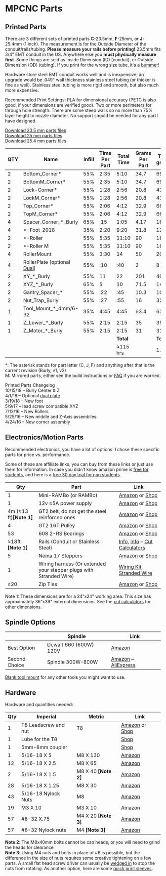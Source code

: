 # MPCNC Parts

## Printed Parts

There are 3 different sets of printed parts **C**-23.5mm, **F**-25mm, or **J**-25.4mm (1 inch). The measurement is for 
the Outside Diameter of the conduit/rails/tubing. **Please measure your rails before printing!** 23.5mm fits 3/4″ EMT 
conduit in the US. Anywhere else you **must physically measure first**.  Some things are sold as Inside Dimension (ID) 
(conduit), or Outside Dimension (OD) (tubing). If you print for the wrong size tube, it's a [bummer](https://youtu.be/RJRHGbYTbU0)!

Hardware store steel EMT conduit works well and is inexpensive; an upgrade would be .049" wall thickness stainless 
steel tubing (or thicker is fine as well). Stainless steel tubing is more rigid and smooth, but also much more expensive.

Recommended Print Settings: PLA for dimensional accuracy (PETG is also good, if your dimensions are verified good).  Two
or more perimeters for through hole strength. There are some steep walls so no more than 75% layer height to nozzle 
diameter.  No support should be needed for any part I have designed.

[Download 23.5 mm parts files](https://www.thingiverse.com/thing:724999)  
[Download 25 mm parts files](https://www.thingiverse.com/thing:790533)  
[Download 25.4 mm parts files](https://www.thingiverse.com/thing:1671517)

|QTY|Name|Infill|Time Per Part|Total Time|Grams Per Part|Total grams|
|--|--|--|--|--|--|--|
|2|Bottom_Corner*|55%|2:35|5:10|34.7|69.4|
|2|BottomM_Corner*|55%|2:35|5:10|34.7|69.4|
|2|Lock-Corner*|55%|1:28|2:56|20.8|41.7|
|2|LockM_Corner*|55%|1:28|2:56|20.8|41.7|
|2|Top_Corner*|55%|2:06|4:12|32.9|66.1|
|2|TopM_Corner*|55%|2:06|4:12|32.9|66.1|
|4|Spacer_Corner_*_Burly|65%|:15|1:05|4.17|16.6|
|4|*-Foot_2018|35%|2:20|9:20|31.8|127.1|
|2|*-Roller|55%|5:35|11:10|90|180|
|2|*-Roller M|55%| 5:35| 11:10| 90|180|
|4|RollerMount|55%| 3:30|14|50|200|
|4|RollerPlate (optional [Dual](https://www.thingiverse.com/thing:2847042))|55%| :10|:40|2|8|
|2|XY_*_Burly|55%| 11|22| 201| 402|
|2|XYZ_*_Burly|65%| 5| 10| 71.5| 143|
|2|Gantry_Spacer_*|55%| :22| :45| 10.3| 10.3|
|2|Nut_Trap_Burly|55%| :27| :55| 16| 32|
|1|Tool_Mount_*_4mm/6-32|35%| 4:45| 4:45| 63.4|63.4|
|1|Z_Lower_*_Burly|55%| 2:15| 2:15| 35| 35|
|1|Z_Motor_*_Burly|55%| 2:15| 2:15| 31| 31|
| |               |        |     |**Total** |  |**Total**|
| |               |      |     |&asymp;115 hrs|  |1.8 kg|

\*: The asterisk stands for part letter (C, J, F) and anything after that is the current revision (Burly, v1, v2)  
M: Mirrored parts, either see the build instructions or [FAQ](https://www.v1engineering.com/frequently-asked-questions/) if you are worried.

Printed Parts Changelog  
10/15/18 – Burly Center & Z  
4/1/18 – Optional [dual plate](https://www.thingiverse.com/thing:2847042)  
3/19/18 – New foot  
5/9/17 – lead screw compatible XYZ  
7/13/16 – New Rollers  
5/25/16 – New middle and Z-Axis assemblies  
4/24/16 – New corner assembly

## Electronics/Motion Parts

Recommended electronics, you have a lot of options. I chose these specific parts for price vs. performance.

Some of these are affiliate links, you can buy from these links or just use them for information. In case you 
didn’t know amazon prime is [free for students](https://www.amazon.com/gp/student/signup/info?tag=vicicn-20), and here is a [free 30 day trial for non students](https://www.amazon.com/tryprimefree?tag=vicicn-20).

|Qty|Part|Link|
|--|--|--|
|1|Mini-RAMBo (or RAMBo)|[Amazon](https://amzn.to/2jDGltm) or [Shop](https://shop.v1engineering.com/products/mini-rambo-1-3)|
|1|12v &ge;5A power supply|[Amazon](https://amzn.to/2yZJWVt) or [Shop](https://vicious1-com.myshopify.com/collections/parts/products/12v-6a-power-supply)|
|4m (&asymp;13 ft)**[Note 1]**|GT2 belt, do not get the steel reinforced ones|[Amazon](https://amzn.to/1L6MyCe) or [Shop](https://vicious1-com.myshopify.com/collections/parts/products/gt2-belt)|
|4|GT2 16T Pulley|[Amazon](https://amzn.to/2B2UeWi) or [Shop](https://vicious1-com.myshopify.com/collections/3dprinter-parts/products/pulley-16-tooth-gt2)|
|53|608 2-RS Bearings|[Amazon](https://amzn.to/2xah39e) or [Shop](https://vicious1-com.myshopify.com/collections/parts/products/bearings-608-2rs)|
|&asymp;18ft **[Note 1]**|Rails (Conduit or Stainless Steel)|[Info](https://amzn.to/1Lfet2a), [Info](http://www.homedepot.com/p/Allied-Tube-Conduit-3-4-in-EMT-Conduit-101550/100400406) – [Cut Calculators](https://docs.v1engineering.com/mpcnc/conduit/#cut-calculators)|
|5|Nema 17 Steppers|[Amazon](https://amzn.to/1MnEXhs) or [Shop](https://vicious1-com.myshopify.com/collections/parts/products/nema-17-76oz-in-steppers)|
|1|Wiring harness (Or extended your stepper plugs with Stranded Wire)|[Wiring Kit](https://vicious1-com.myshopify.com/products/wiring-kit-1), [Stranded Wire](https://vicious1-com.myshopify.com/collections/parts/products/22-4-wire)|
|&ge;20|Zip Ties|[Amazon](https://amzn.to/2zRvJgk) or [Shop](https://shop.v1engineering.com/products/25x-5-cable-ties)|

Note 1: These dimensions are for a 24"x24" working area.  This size has approximately 36"x36" external dimensions.  See the [cut calculators](https://docs.v1engineering.com/mpcnc/conduit/#cut-calculators) for other dimensions.

## Spindle Options

| |Spindle|Link|
|-|-------|----|
|Best Option|Dewalt 660 (600W) 120V|[Amazon](https://amzn.to/2a6zV1r)|
|Second Choice|Spindle 300W-800W|[Amazon](https://amzn.to/2acrBL4) – [AliExpress](http://s.click.aliexpress.com/e/DetyilFa)|

[Blank tool mount](https://www.thingiverse.com/thing:805803) for any other tools you might want to use.

## Hardware
Hardware and quantities needed:

|Qty|Imperial|Metric|Link|
|---|--------|------|----|
|1|T8 Leadscrew and nut|T8|[Amazon](https://amzn.to/2OQbXta) or [Shop](https://shop.v1engineering.com/collections/parts/products/300mm-leadscrew-and-nut)|
|1|Lube for the T8| |[Shop](https://vicious1-com.myshopify.com/products/super-lube-silicone-lubricating-grease-with-syncolon-ptfe)|
|1|5mm-8mm coupler| |[Shop](https://vicious1-com.myshopify.com/collections/parts/products/5mm-to-8mm-flex-coupler)|
|1| 5/16-18 X 5|M8 X 130|[Amazon](https://amzn.to/2yFWGzB)|
|12| 5/16-18 X 2.5|M8 X 65|[Amazon](https://amzn.to/2AVvum4)|
|2| 5/16-18 X 1.5|M8 X 40 **[Note 2]**|[Amazon](https://amzn.to/2ATErMX)|
|28| 5/16-18 X 1.25|M8 X 30|[Amazon](https://amzn.to/2CjYXmc)|
|43| 5/16-18 Nylock Nuts|M8|[Amazon](https://amzn.to/2yHsTGM)|
|19|M3 X 10|M3 X 10|[Amazon](https://amzn.to/2yGCGwq)|
|57|#6-32 X.75|M4 X 20 **[Note 3]**|[Amazon](https://amzn.to/2AUe3Ti)|
|57|#6-32 Nylock nuts|M4 **[Note 3]**|[Amazon](https://amzn.to/2BrViGf)|

**Note 2**: The M8x40mm bolts cannot be cap heads, or you will need to grind the heads for clearance  
**Note 3**: Using M4 nuts and bolts in place of #6 is possible, but the difference in the size of nuts requires some 
creative tightening on a few parts. A small flat head screw driver can usually be [wedged in](https://youtu.be/UAmPhZ7oBJw)
to stop the nuts from rotating.  As another option, here are some [quick print sleeves](https://www.thingiverse.com/thing:1904014).
